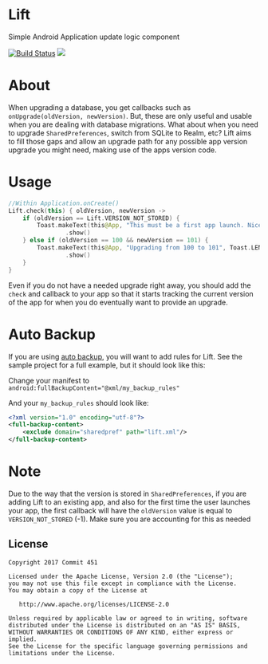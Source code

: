 # Lift
Simple Android Application update logic component

[![Build Status](https://travis-ci.org/Commit451/Lift.svg?branch=master)](https://travis-ci.org/Commit451/Lift) [![](https://jitpack.io/v/Commit451/Lift.svg)](https://jitpack.io/#Commit451/Lift)

# About
When upgrading a database, you get callbacks such as `onUpgrade(oldVersion, newVersion)`. But, these are only useful and usable when you are dealing with database migrations. What about when you need to upgrade `SharedPreferences`, switch from SQLite to Realm, etc? Lift aims to fill those gaps and allow an upgrade path for any possible app version upgrade you might need, making use of the apps version code.

# Usage

```kotlin
//Within Application.onCreate()
Lift.check(this) { oldVersion, newVersion ->
    if (oldVersion == Lift.VERSION_NOT_STORED) {
        Toast.makeText(this@App, "This must be a first app launch. Nice", Toast.LENGTH_SHORT)
                .show()
    } else if (oldVersion == 100 && newVersion == 101) {
        Toast.makeText(this@App, "Upgrading from 100 to 101", Toast.LENGTH_SHORT)
                .show()
    }
}
```
Even if you do not have a needed upgrade right away, you should add the `check` and callback to your app so that it starts tracking the current version of the app for when you do eventually want to provide an upgrade. 

# Auto Backup
If you are using [auto backup](https://developer.android.com/guide/topics/data/autobackup.html), you will want to add rules for Lift. See the sample project for a full example, but it should look like this:

Change your manifest to `android:fullBackupContent="@xml/my_backup_rules"`

And your `my_backup_rules` should look like:
```xml
<?xml version="1.0" encoding="utf-8"?>
<full-backup-content>
    <exclude domain="sharedpref" path="lift.xml"/>
</full-backup-content>

```

# Note
Due to the way that the version is stored in `SharedPreferences`, if you are adding Lift to an existing app, and also for the first time the user launches your app, the first callback will have the `oldVersion` value is equal to `VERSION_NOT_STORED` (-1). Make sure you are accounting for this as needed

License
--------

    Copyright 2017 Commit 451

    Licensed under the Apache License, Version 2.0 (the "License");
    you may not use this file except in compliance with the License.
    You may obtain a copy of the License at

       http://www.apache.org/licenses/LICENSE-2.0

    Unless required by applicable law or agreed to in writing, software
    distributed under the License is distributed on an "AS IS" BASIS,
    WITHOUT WARRANTIES OR CONDITIONS OF ANY KIND, either express or implied.
    See the License for the specific language governing permissions and
    limitations under the License.
